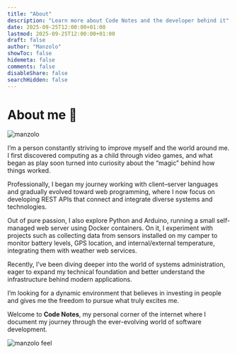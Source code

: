```yaml
---
title: "About"
description: "Learn more about Code Notes and the developer behind it"
date: 2025-09-25T12:00:00+01:00
lastmod: 2025-09-25T12:00:00+01:00
draft: false
author: "Manzolo"
showToc: false
hidemeta: false
comments: false
disableShare: false
searchHidden: false
---
```


# About me 👋

![manzolo](/img/manzolo.jpeg)

I’m a person constantly striving to improve myself and the world around me. I first discovered computing as a child through video games, and what began as play soon turned into curiosity about the “magic” behind how things worked.

Professionally, I began my journey working with client–server languages and gradually evolved toward web programming, where I now focus on developing REST APIs that connect and integrate diverse systems and technologies.

Out of pure passion, I also explore Python and Arduino, running a small self-managed web server using Docker containers. On it, I experiment with projects such as collecting data from sensors installed on my camper to monitor battery levels, GPS location, and internal/external temperature, integrating them with weather web services.

Recently, I’ve been diving deeper into the world of systems administration, eager to expand my technical foundation and better understand the infrastructure behind modern applications.

I’m looking for a dynamic environment that believes in investing in people and gives me the freedom to pursue what truly excites me.

Welcome to **Code Notes**, my personal corner of the internet where I document my journey through the ever-evolving world of software development.

![manzolo feel](/img/SurfingBlackHole.png)
